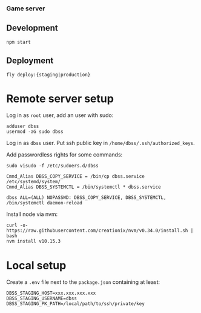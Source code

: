 ### Game server

## Development

`npm start`

## Deployment

`fly deploy:{staging|production}`

# Remote server setup

Log in as `root` user, add an user with sudo:

```
adduser dbss
usermod -aG sudo dbss
```

Log in as `dbss` user.
Put ssh public key in `/home/dbss/.ssh/authorized_keys`.

Add passwordless rights for some commands:

`sudo visudo -f /etc/sudoers.d/dbss`
```
Cmnd_Alias DBSS_COPY_SERVICE = /bin/cp dbss.service /etc/systemd/system/
Cmnd_Alias DBSS_SYSTEMCTL = /bin/systemctl * dbss.service

dbss ALL=(ALL) NOPASSWD: DBSS_COPY_SERVICE, DBSS_SYSTEMCTL, /bin/systemctl daemon-reload
```

Install node via nvm:

```
curl -o- https://raw.githubusercontent.com/creationix/nvm/v0.34.0/install.sh | bash
nvm install v10.15.3
```

# Local setup

Create a `.env` file next to the `package.json` containing at least:

```
DBSS_STAGING_HOST=xxx.xxx.xxx.xxx
DBSS_STAGING_USERNAME=dbss
DBSS_STAGING_PK_PATH=/local/path/to/ssh/private/key
```
